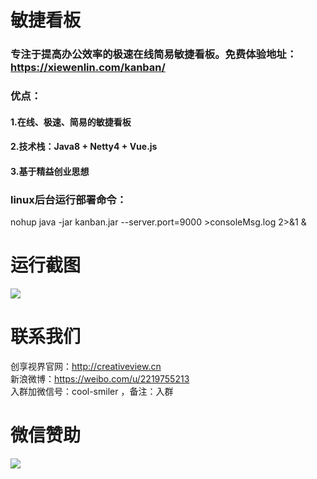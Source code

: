 # 敏捷看板
### 专注于提高办公效率的极速在线简易敏捷看板。免费体验地址：https://xiewenlin.com/kanban/ <br>
### 优点：<br>
#### 1.在线、极速、简易的敏捷看板<br>
#### 2.技术栈：Java8 + Netty4 + Vue.js<br>
#### 3.基于精益创业思想<br>
### linux后台运行部署命令：<br>

nohup java -jar kanban.jar --server.port=9000 >consoleMsg.log 2>&1 & <br>

# 运行截图
![](https://cdn.nlark.com/yuque/0/2019/png/195205/1561706378451-d42b87f7-01be-450c-9dd0-d4dbc95b32df.png)

# 联系我们
创享视界官网：http://creativeview.cn<br>
新浪微博：https://weibo.com/u/2219755213<br>
入群加微信号：cool-smiler ，备注：入群<br>

# 微信赞助
![](https://cdn.nlark.com/yuque/0/2019/jpeg/195205/1561700740387-2fc811e5-60a7-4077-94c0-b0f70c07c6a6.jpeg?x-oss-process=image/resize,w_288)
